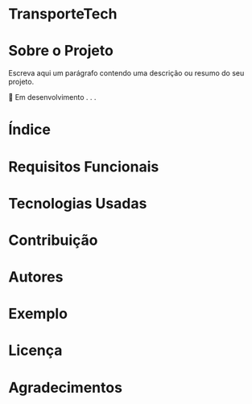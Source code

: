 # TransporteTech

# Sobre o Projeto
Escreva aqui um parágrafo contendo uma descrição ou resumo do seu projeto.

🚧 Em desenvolvimento . . .

# Índice

# Requisitos Funcionais
 
# Tecnologias Usadas

# Contribuição


# Autores

# Exemplo

# Licença

# Agradecimentos
